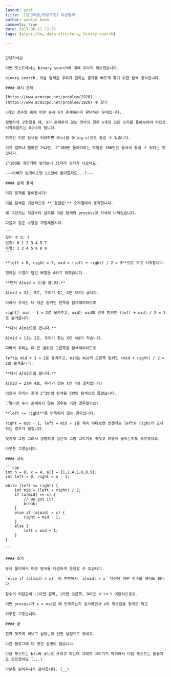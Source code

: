 ```yaml
---
layout: post
title: '[알고리즘/자료구조] 이분탐색'
author: wookje.kwon
comments: true
date: 2017-06-11 12:26
tags: [algorithm, data-structure, binary-search]

---
```


~~~검색 유도: 이분 탐색, binary search, 이진 탐색, 알고리즘, 자료구조, log n~~~ 

안녕하세요

이번 포스트에서는 binary search에 대해 이야기 해보겠습니다.

binary search, 이분 탐색은 우리가 원하는 결과를 빠르게 찾기 위한 탐색 방식입니다.

#### 예시 문제

[https://www.acmicpc.net/problem/1920](https://www.acmicpc.net/problem/1920) 수 찾기

n개의 정수열 중에 어떤 숫자 X가 존재하는지 판단하는 문제입니다.

평범하게 구현했을 때, X가 존재하지 않는 최악의 경우 n개의 모든 숫자를 돌아보아야 하므로 시작복잡도는 O(n)이 됩니다.

하지만 이분 탐색을 이용하면 O(n)을 O(log n)으로 줄일 수 있습니다.

이게 얼마나 빨라진 거냐면, 2^100번 돌아야하는 작업을 100번만 돌아서 끝낼 수 있다는 뜻입니다.

2^100을 계산기에 넣어보니 31자리 숫자가 나오네요.

~~~아빠가 빌게이츠면 1초만에 돌아갈지도...?~~~

#### 문제 풀이

이제 문제를 풀어봅시다!

이분 탐색은 기본적으로 **'정렬된'** 숫자열에서 동작합니다.

왜 그런지는 지금부터 살펴볼 이분 탐색의 process에 자세히 나와있습니다.

다음과 같은 수열을 가정해봅시다.

```
찾는 수 X: 4  
번지: 0 1 2 3 4 5 7  
수열: 1 2 4 5 6 8 9  
```

**left = 0, right = 7, mid = (left + right) / 2 = 3**으로 두고 시작합니다.

편의상 수열이 담긴 배열을 A라고 하겠습니다.

**먼저 A[mid = 3]를 봅니다.**

A[mid = 3]는 5로, 우리가 찾는 X인 3보다 큽니다.

따라서 우리는 더 작은 범위인 왼쪽을 탐색해야하므로

right는 mid - 1 = 2로 옮겨주고, mid는 mid의 왼쪽 범위인 (left + mid) / 2 = 1로 옮겨줍니다.

**다시 A[mid]를 봅니다.**

A[mid = 1]는 2로, 우리가 찾는 X인 4보다 작습니다.

따라서 우리는 더 큰 범위인 오른쪽을 탐색해야하므로

left는 mid + 1 = 2로 옮겨주고, mid는 mid의 오른쪽 범위인 (mid + right) / 2 = 2로 옮겨줍니다.

**다시 A[mid]를 봅니다.**

A[mid = 2]는 4로, 우리가 찾는 X인 4와 일치합니다!

이로써 우리는 최대 2^3번의 탐색을 3번의 탐색으로 줄였습니다.

그렇다면 수가 존재하지 않는 경우는 어떤 경우일까요?

**left <= right**를 만족하지 않는 경우입니다.

right = mid - 1, left = mid + 1을 계속 하다보면 언젠가는 left와 right가 교차하는 경우가 생깁니다.

멋지게 그림 그려서 설명하고 싶은데 그림 그리기도 귀찮고 어떻게 올리는지도 모르겠네요.

아무튼 그렇습니다.

#### 코드

```cpp
int n = 8, x = 4, a[] = {1,2,4,5,6,8,9};
int left = 0, right = n - 1;

while (left <= right) {
	int mid = (left + right) / 2;
	if (a[mid] == x) {
		// we got it!
		break;
	}
	else if (a[mid] > x) {
		right = mid - 1;
	}
	else {
		left = mid + 1;
	}
}

```

#### 추가

문제 풀이에서 이분 탐색을 다양하게 응용할 수 있습니다.

`else if (a[mid] > x)` 이 부분에서 `a[mid] > x` 대신에 어떤 함수를 넣어도 됩니다.

함수의 리턴값이 -1이면 왼쪽, 1이면 오른쪽, 0이면 ㅇㅋㅇㅋ 이런식으로요.

어떤 process가 x = mid일 때 만족하는지 검사하면서 x의 최솟값을 찾아도 되고

아무튼 그렇습니다.

#### 끝

뭔가 멋지게 써보고 싶었는데 완전 날림으로 썼네요.

다른 블로그에 더 멋진 설명이 많습니다.

다음 포스트는 bfs와 dfs로 쓰려고 하는데 그래프 그리기가 막막해서 다음 포스트는 없을지도 모르겠네요 (...)

아무튼 읽어주셔서 감사합니다. (__)